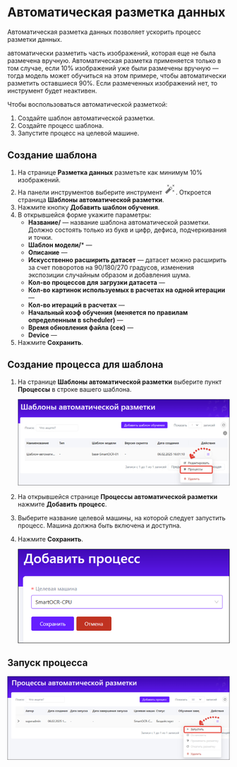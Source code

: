 # Автоматическая разметка данных

Автоматическая разметка данных позволяет ускорить процесс разметки данных.

 автоматически разметить часть изображений, которая еще не была размечена вручную. Автоматическая разметка применяется только в том случае, если 10% изображений уже были размечены вручную — тогда модель может обучиться на этом примере, чтобы автоматически разметить оставшиеся 90%. Если размеченных изображений нет, то инструмент будет неактивен.

Чтобы воспользоваться автоматической разметкой:
1. Создайте шаблон автоматической разметки.
1. Создайте процесс шаблона.
1. Запустите процесс на целевой машине. 


## Создание шаблона

1. На странице **Разметка данных** разметьте как минимум 10% изображений.
1. На панели инструментов выберите инструмент ![](<../../../../../primo-ai/resources/user/smartocr/labeling/automarkup-tool.png>). Откроется страница **Шаблоны автоматической разметки**.
1. Нажмите кнопку **Добавить шаблон обучения**.
1. В открывшейся форме укажите параметры:
   * **Название/** — название шаблона автоматической разметки. Должно состоять только из букв и цифр, дефиса, подчеркивания и точки.
   * **Шаблон модели/*** —
   * **Описание** —
   * **Искусственно расширить датасет** — датасет можно расширить за счет поворотов на 90/180/270 градусов, изменения экспозиции случайным образом и добавления шума.
   * **Кол-во процессов для загрузки датасета** —
   * **Кол-во картинок используемых в расчетах на одной итерации** —
   * **Кол-во итераций в расчетах** —
   * **Начальный коэф обучения (меняется по правилам определенным в scheduler)** —
   * **Время обновления файла (сек)** —
   * **Device** —
1. Нажмите **Сохранить**.

## Создание процесса для шаблона

1. На странице **Шаблоны автоматической разметки** выберите пункт **Процессы** в строке вашего шаблона. 

   ![](<../../../../../primo-ai/resources/user/smartocr/labeling/automarking-all.png>)

1. На открывшейся странице **Процессы автоматической разметки** нажмите **Добавить процесс**.
1. Выберите название целевой машины, на которой следует запустить процесс. Машина должна быть включена и доступна.
1. Нажмите **Сохранить**.

   ![](<../../../../../primo-ai/resources/user/smartocr/labeling/automarking-processes-create.png>) 


## Запуск процесса 


![](<../../../../../primo-ai/resources/user/smartocr/labeling/automarking-processes-run.png>) 
